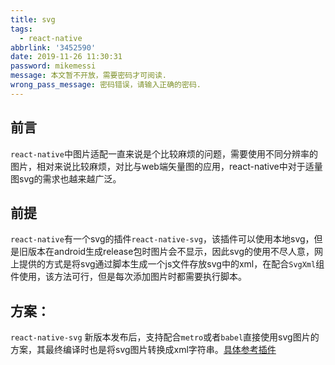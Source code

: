```yaml
---
title: svg
tags:
  - react-native
abbrlink: '3452590'
date: 2019-11-26 11:30:31
password: mikemessi
message: 本文暂不开放，需要密码才可阅读.
wrong_pass_message: 密码错误，请输入正确的密码.
---
```

## 前言
`react-native`中图片适配一直来说是个比较麻烦的问题，需要使用不同分辨率的图片，相对来说比较麻烦，对比与web端矢量图的应用，react-native中对于适量图svg的需求也越来越广泛。

## 前提
`react-native`有一个svg的插件`react-native-svg`，该插件可以使用本地svg，但是旧版本在android生成release包时图片会不显示，因此svg的使用不尽人意，网上提供的方式是将svg通过脚本生成一个js文件存放svg中的xml，在配合`SvgXml`组件使用，该方法可行，但是每次添加图片时都需要执行脚本。

## 方案：
`react-native-svg` 新版本发布后，支持配合`metro`或者`babel`直接使用svg图片的方案，其最终编译时也是将svg图片转换成xml字符串。[具体参考插件](https://www.npmjs.com/package/react-native-svg)
